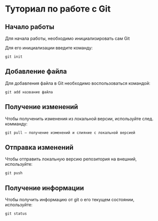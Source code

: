 # Туториал по работе с Git

## Начало работы

Для начала работы, необходимо инициализировать сам Git

Для его инициализации введите команду: 

```
git init
```

## Добавление файла

Для добавления файла в Git необходимо воспользоваться командой: 

```
git add название файла
```

## Получение изменений 

Чтобы полученить изменения из локальной версии, используйте след. комманду:

```
git pull – получение изменений и слияние с локальной версией
```

## Отправка изменений

Чтобы отправить локальную версию репозитория на внешний, используйте:

```
git push
```

## Получение информации 

Чтобы получить информацию от git о его текущем состоянии, используйте:

```
git status
```